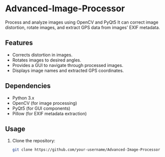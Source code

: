# Advanced-Image-Processor
Process and analyze images using OpenCV and PyQt5
It can correct image distortion, rotate images, and extract GPS data from images' EXIF metadata.

## Features

- Corrects distortion in images.
- Rotates images to desired angles.
- Provides a GUI to navigate through processed images.
- Displays image names and extracted GPS coordinates.
  
## Dependencies

- Python 3.x
- OpenCV (for image processing)
- PyQt5 (for GUI components)
- Pillow (for EXIF metadata extraction)

## Usage

1. Clone the repository:
   ```bash
   git clone https://github.com/your-username/Advanced-Image-Processor.git
